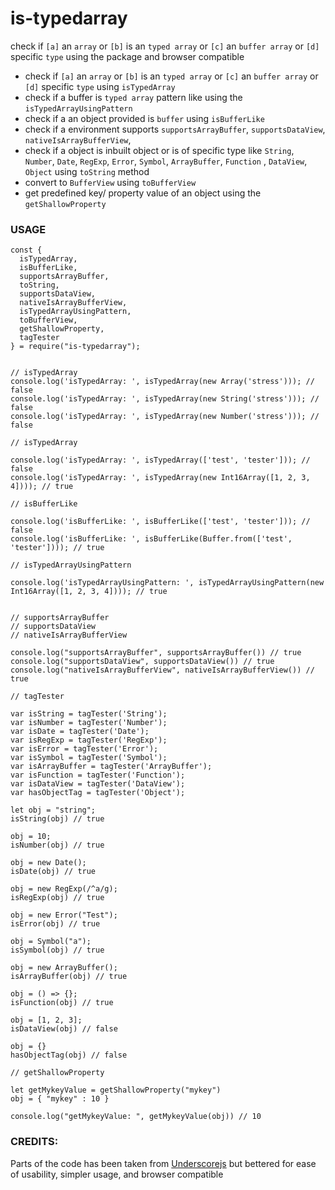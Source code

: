 # is-typedarray
check if `[a]` an `array` or `[b]` is an `typed array` or `[c]` an `buffer array` or `[d]` specific `type` using the package and browser compatible


* check if `[a]` an `array` or `[b]` is an `typed array` or `[c]` an `buffer array` or `[d]` specific `type` using `isTypedArray`
* check if a buffer is `typed array` pattern like using the `isTypedArrayUsingPattern`
* check if a an object provided is `buffer` using `isBufferLike`
* check if a environment supports `supportsArrayBuffer`, `supportsDataView`, `nativeIsArrayBufferView`, 
* check if a object is inbuilt object or is of specific type like `String`, `Number`, `Date`, `RegExp`, `Error`, `Symbol`, `ArrayBuffer`, `Function` , `DataView`, `Object` using `toString` method 
* convert to `BufferView` using `toBufferView`
* get predefined key/ property value of an object using the `getShallowProperty`


### USAGE


```
const { 
  isTypedArray,
  isBufferLike,
  supportsArrayBuffer,
  toString,
  supportsDataView,
  nativeIsArrayBufferView,
  isTypedArrayUsingPattern,
  toBufferView,
  getShallowProperty,
  tagTester
} = require("is-typedarray");


// isTypedArray
console.log('isTypedArray: ', isTypedArray(new Array('stress'))); // false
console.log('isTypedArray: ', isTypedArray(new String('stress'))); // false
console.log('isTypedArray: ', isTypedArray(new Number('stress'))); // false

// isTypedArray

console.log('isTypedArray: ', isTypedArray(['test', 'tester'])); // false
console.log('isTypedArray: ', isTypedArray(new Int16Array([1, 2, 3, 4]))); // true

// isBufferLike

console.log('isBufferLike: ', isBufferLike(['test', 'tester'])); // false
console.log('isBufferLike: ', isBufferLike(Buffer.from(['test', 'tester']))); // true

// isTypedArrayUsingPattern

console.log('isTypedArrayUsingPattern: ', isTypedArrayUsingPattern(new Int16Array([1, 2, 3, 4]))); // true


// supportsArrayBuffer
// supportsDataView
// nativeIsArrayBufferView

console.log("supportsArrayBuffer", supportsArrayBuffer()) // true
console.log("supportsDataView", supportsDataView()) // true
console.log("nativeIsArrayBufferView", nativeIsArrayBufferView()) // true

// tagTester

var isString = tagTester('String');
var isNumber = tagTester('Number');
var isDate = tagTester('Date');
var isRegExp = tagTester('RegExp');
var isError = tagTester('Error');
var isSymbol = tagTester('Symbol');
var isArrayBuffer = tagTester('ArrayBuffer');
var isFunction = tagTester('Function');
var isDataView = tagTester('DataView');
var hasObjectTag = tagTester('Object');

let obj = "string";
isString(obj) // true

obj = 10;
isNumber(obj) // true

obj = new Date();
isDate(obj) // true

obj = new RegExp(/^a/g);
isRegExp(obj) // true

obj = new Error("Test");
isError(obj) // true

obj = Symbol("a");
isSymbol(obj) // true

obj = new ArrayBuffer();
isArrayBuffer(obj) // true

obj = () => {};
isFunction(obj) // true

obj = [1, 2, 3];
isDataView(obj) // false

obj = {}
hasObjectTag(obj) // false

// getShallowProperty

let getMykeyValue = getShallowProperty("mykey")
obj = { "mykey" : 10 }

console.log("getMykeyValue: ", getMykeyValue(obj)) // 10

```


### CREDITS:

Parts of the code has been taken from [Underscorejs]() but bettered for ease of usability, simpler usage, and browser compatible

